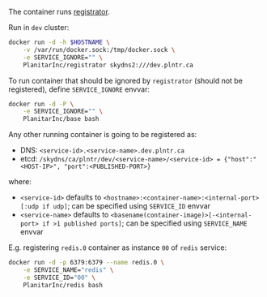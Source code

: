
The container runs [registrator](https://github.com/PlanitarInc/registrator/).

Run in `dev` cluster:

```sh
docker run -d -h $HOSTNAME \
    -v /var/run/docker.sock:/tmp/docker.sock \
    -e SERVICE_IGNORE="" \
    PlanitarInc/registrator skydns2:///dev.plntr.ca
```

To run container that should be ignored by `registrator`
(should not be registered), define `SERVICE_IGNORE` envvar:

```sh
docker run -d -P \
    -e SERVICE_IGNORE="" \
    PlanitarInc/base bash
```

Any other running container is going to be registered as:
  - DNS: `<service-id>.<service-name>.dev.plntr.ca`
  - etcd: `/skydns/ca/plntr/dev/<service-name>/<service-id>
    = {"host":"<HOST-IP>", "port":<PUBLISHED-PORT>}`

where:
  - `<service-id>` defaults to
    `<hostname>:<container-name>:<internal-port>[:udp if udp]`;
    can be specified using `SERVICE_ID` envvar
  - `<service-name>` defaults to
    `<basename(container-image)>[-<internal-port> if >1 published ports]`;
    can be specified using `SERVICE_NAME` envvar

E.g. registering `redis.0` container as instance `00` of `redis` service:

```sh
docker run -d -p 6379:6379 --name redis.0 \
    -e SERVICE_NAME="redis" \
    -e SERVICE_ID="00" \
    PlanitarInc/redis bash
```
